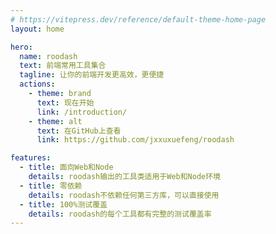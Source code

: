 ```yaml
---
# https://vitepress.dev/reference/default-theme-home-page
layout: home

hero:
  name: roodash
  text: 前端常用工具集合
  tagline: 让你的前端开发更高效，更便捷
  actions:
    - theme: brand
      text: 现在开始
      link: /introduction/
    - theme: alt
      text: 在GitHub上查看
      link: https://github.com/jxxuxuefeng/roodash

features:
  - title: 面向Web和Node
    details: roodash输出的工具类适用于Web和Node环境 
  - title: 零依赖
    details: roodash不依赖任何第三方库，可以直接使用
  - title: 100%测试覆盖
    details: roodash的每个工具都有完整的测试覆盖率
---
```


